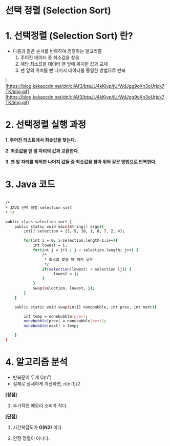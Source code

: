 # 선택 정렬 (Selection Sort)

# 1. 선택정렬 (Selection Sort) 란?

- 다음과 같은 순서를 반복하여 정렬하는 알고리즘
    1. 주어진 데이터 중 최소값을 찾음
    2. 해당 최소값을 데이터 맨 앞에 위치한 값과 교체
    3. 맨 앞의 위치를 뺀 나머지 데이터를 동일한 방법으로 반복

![https://blog.kakaocdn.net/dn/ciIAf3/btqJU4kKjyp/jUrWdJgg9oXn3oUrjck7TK/img.gif](https://blog.kakaocdn.net/dn/ciIAf3/btqJU4kKjyp/jUrWdJgg9oXn3oUrjck7TK/img.gif)

# 2. 선택정렬 실행 과정

**1. 주어진 리스트에서 최솟값을 찾는다.**

**2. 최솟값을 맨 앞 자리의 값과 교환한다.**

**3. 맨 앞 자리를 제외한 나머지 값들 중 최솟값을 찾아 위와 같은 방법으로 반복한다.**

# 3. Java 코드

```bash

/*
* JAVA 선택 정렬 selection sort
* */

public class selection_sort {
    public static void main(String[] args){
        int[] selection = {3, 5, 10, 1, 8, 7, 2, 4};

        for(int i = 0; i<selection.length-1;i++){
            int lowest = i;
            for(int j = i+1 ; j < selection.length; j++) {
                /*
                 * 최소값 찾을 때 까지 루프
                 */
                if(selection[lowest] > selection [j]) {
                     lowest = j;
                }
            }
            swap(selection, lowest, i);
        }
    }

    public static void swap(int[] nonebubble, int prev, int next){

        int temp = nonebubble[prev];
        nonebubble[prev] = nonebubble[next];
        nonebubble[next] = temp;

    }
}
```

# 4. 알고리즘 분석

- 반복문이 두개 O(n²)
- 실제로 상세하게 계산하면, n(n-1)/2

**[장점]**

1. 추가적인 메모리 소비가 작다.

**[단점]**

1. 시간복잡도가 **O(N2)** 이다.

2. 안정 정렬이 아니다.